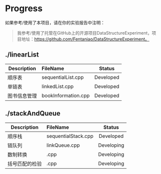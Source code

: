 # Progress

如果参考/使用了本项目，请在你的实验报告中注明：

> 我参考/使用了托管在GitHub上的开源项目DataStructureExperiment，项目地址：https://github.com/Fentaniao/DataStructureExperiment。

## ./linearList  

| Description  | FileName                |   Status   |
| ------------ | :------------------ | :--------: |
| 顺序表       | sequentialList.cpp   | Developed  |
| 单链表       | linkedList.cpp      | Developed  |
| 图书信息管理 | bookInformation.cpp | Developed |

## ./stackAndQueue

| Description  | FileName                |   Status   |
| ------------ | :------------------ | :--------: |
| 顺序栈       | sequentialStack.cpp   | Developed  |
| 链队列      | linkQueue.cpp      | Developing  |
| 数制转换 | .cpp | Developing |
| 括号匹配的检验 | .cpp | Developing |